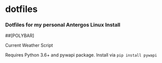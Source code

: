 # dotfiles
### Dotfiles for my personal Antergos Linux Install

##[POLYBAR]

Current Weather Script

Requires Python 3.6+ and pywapi package. Install via
`pip install pywapi`


